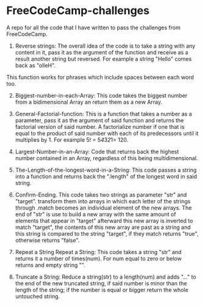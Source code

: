 # FreeCodeCamp-challenges
A repo for all the code that I have written to pass the challenges from FreeCodeCamp.

1. Reverse strings:
The overall idea of the code is to take a string with any content in it, pass it as the argument of the function and receive as a result another string but reversed. For example a string "Hello" comes back as "olleH".

This function works for phrases which include spaces between each word too.

2. Biggest-number-in-each-Array:
This code takes the biggest number from a bidimensional Array an return them as a new Array.

3. General-Factorial-function:
This is a function that takes a number as a parameter, pass it as the argument of said function and returns the factorial version of said number. A factorialize number if one that is equal to the product of said number with each of its predecessors until it multiplies by 1. For example 5! = 5*4*3*2*1= 120.

4. Largest-Number-in-an-Array:
Code that returns back the highest number contained in an Array, regardless of this being multidimensional.

5. The-Length-of-the-longest-word-in-a-String:
This code passes a string into a function and returns back the ".length" of the longest word in said string.

6. Confirm-Ending.
This code takes two strings as parameter "str" and "target". transform them into arrays in which each letter of the strings through .match becomes an individual element of the new arrays. The end of "str" is use to build a new array with the same amount of elements that appear in "target" afterward this new array is inverted to match "target", the contents of this new array are past as a string and this string is compared to the string "target", if they match returns "true", otherwise returns "false".

7. Repeat a String Repeat a String:
This code takes a string "str" and returns it a number of times(num).
For num equal to zero or below returns and empty string "".

8. Truncate a String:
Reduce a string(str) to a length(num) and adds "..." to the end of the new truncated string, if said number is minor than the length of the string; if the number is equal or bigger return the whole untouched string.
